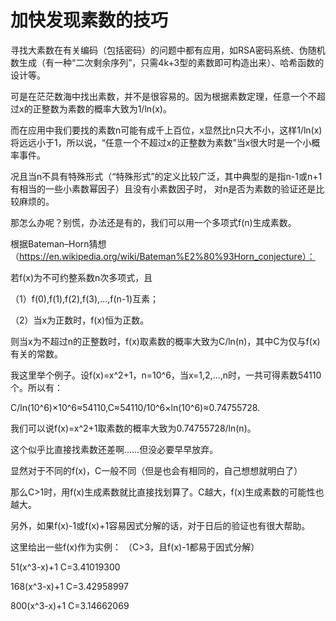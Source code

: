 # 加快发现素数的技巧

寻找大素数在有关编码（包括密码）的问题中都有应用，如RSA密码系统、伪随机数生成（有一种“二次剩余序列”，只需4k+3型的素数即可构造出来）、哈希函数的设计等。

可是在茫茫数海中找出素数，并不是很容易的。因为根据素数定理，任意一个不超过x的正整数为素数的概率大致为1/ln(x)。

而在应用中我们要找的素数n可能有成千上百位，x显然比n只大不小，这样1/ln(x)将远远小于1，所以说，“任意一个不超过x的正整数为素数”当x很大时是一个小概率事件。

况且当n不具有特殊形式（“特殊形式”的定义比较广泛，其中典型的是指n-1或n+1有相当的一些小素数幂因子）且没有小素数因子时，
对n是否为素数的验证还是比较麻烦的。

那怎么办呢？别慌，办法还是有的，我们可以用一个多项式f(n)生成素数。

根据Bateman–Horn猜想（https://en.wikipedia.org/wiki/Bateman%E2%80%93Horn_conjecture）：

若f(x)为不可约整系数n次多项式，且

（1）f(0),f(1),f(2),f(3),...,f(n-1)互素；

（2）当x为正数时，f(x)恒为正数。

则当x为不超过n的正整数时，f(x)取素数的概率大致为C/ln(n)，其中C为仅与f(x)有关的常数。

我这里举个例子。设f(x)=x^2+1，n=10^6，当x=1,2,...,n时，一共可得素数54110个。所以有：

C/ln(10^6)×10^6≈54110,C≈54110/10^6×ln(10^6)≈0.74755728.

我们可以说f(x)=x^2+1取素数的概率大致为0.74755728/ln(n)。

这个似乎比直接找素数还差啊……但没必要早早放弃。

显然对于不同的f(x)，C一般不同（但是也会有相同的，自己想想就明白了）

那么C>1时，用f(x)生成素数就比直接找划算了。C越大，f(x)生成素数的可能性也越大。

另外，如果f(x)-1或f(x)+1容易因式分解的话，对于日后的验证也有很大帮助。

这里给出一些f(x)作为实例：
（C>3，且f(x)-1都易于因式分解）

51(x^3-x)+1 C=3.41019300

168(x^3-x)+1 C=3.42958997

800(x^3-x)+1 C=3.14662069
